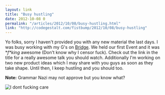 ```yaml
---
layout: link
title: "Busy hustling"
date: 2012-10-08 0
permalink: "/articles/2012/10/08/busy-hustling.html"
link: "http://codegestalt.com/fistbump/2012/10/08/busy-hustling"
---
```


Yo folks, sorry I haven't provided you with any new material the last days.
I was busy working with my G's on [Bridge](http://bridgetalks.ch). We held our first
Event and it was **f\**king** awesome (Don't know why I censor fuck). Check out the link
in the title for a really awesome talk you should watch. Additionally I'm working
on two new product ideas which I may share with you guys as soon as they take shape.
Until then, I keep hustling and you should too.

**Note:** Grammar Nazi may not approve but you know what?

![I dont fucking care](http://i159.photobucket.com/albums/t140/ebony-tan/LOwum.gif)
